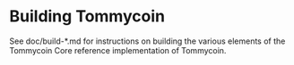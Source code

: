 Building Tommycoin
================

See doc/build-*.md for instructions on building the various
elements of the Tommycoin Core reference implementation of Tommycoin.
